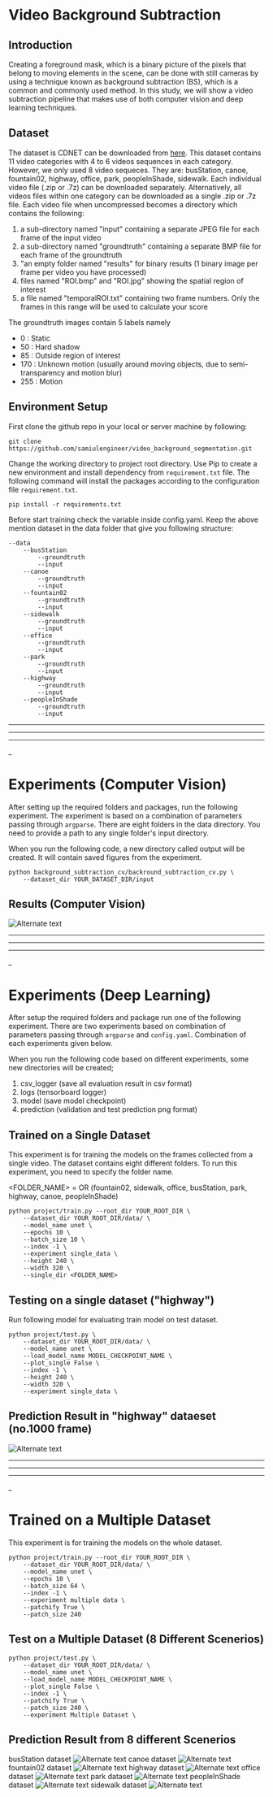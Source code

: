 # **Video Background Subtraction**

## **Introduction**

Creating a foreground mask, which is a binary picture of the pixels that belong to moving elements in the scene, can be done with still cameras by using a technique known as background subtraction (BS), which is a common and commonly used method. In this study, we will show a video subtraction pipeline that makes use of both computer vision and deep learning techniques.

## **Dataset**

The dataset is CDNET can be downloaded from [here](http://jacarini.dinf.usherbrooke.ca/dataset2014). This dataset contains 11 video categories with 4 to 6 videos sequences in each category. However, we only used 8 video sequeces. They are: busStation, canoe, fountain02, highway, office, park, peopleInShade, sidewalk. Each individual video file (.zip or .7z) can be downloaded separately. Alternatively, all videos files within one category can be downloaded as a single .zip or .7z file. Each video file when uncompressed becomes a directory which contains the following:

1. a sub-directory named "input" containing a separate JPEG file for each frame of the input video
2. a sub-directory named "groundtruth" containing a separate BMP file for each frame of the groundtruth
3. "an empty folder named "results" for binary results (1 binary image per frame per video you have processed)
4. files named "ROI.bmp" and "ROI.jpg" showing the spatial region of interest
5. a file named "temporalROI.txt" containing two frame numbers. Only the frames in this range will be used to calculate your score

The groundtruth images contain 5 labels namely

- 0 : Static
- 50 : Hard shadow
- 85 : Outside region of interest
- 170 : Unknown motion (usually around moving objects, due to semi-transparency and motion blur)
- 255 : Motion

## **Environment Setup**

First clone the github repo in your local or server machine by following:

```
git clone https://github.com/samiulengineer/video_background_segmentation.git
```

Change the working directory to project root directory. Use Pip to create a new environment and install dependency from `requirement.txt` file. The following command will install the packages according to the configuration file `requirement.txt`.

```
pip install -r requirements.txt
```

Before start training check the variable inside config.yaml. Keep the above mention dataset in the data folder that give you following structure:

```
--data
    --busStation
        --groundtruth
        --input
    --canoe
        --groundtruth
        --input
    --fountain02
        --groundtruth
        --input
    --sidewalk
        --groundtruth
        --input
    --office
        --groundtruth
        --input
    --park
        --groundtruth
        --input
    --highway
        --groundtruth
        --input
    --peopleInShade
        --groundtruth
        --input    
```

------
------
------
_


# **Experiments (Computer Vision)**

After setting up the required folders and packages, run the following experiment. The experiment is based on a combination of parameters passing through `argparse`. There are eight folders in the data directory. You need to provide a path to any single folder's input directory.

When you run the following code, a new directory called output will be created. It will contain saved figures from the experiment.

```
python background_subtraction_cv/backround_subtraction_cv.py \
    --dataset_dir YOUR_DATASET_DIR/input
```

## **Results (Computer Vision)**

![Alternate text](/readme/bg_subplot.jpg)


----
----
----
_

# **Experiments (Deep Learning)**

After setup the required folders and package run one of the following experiment. There are two experiments based on combination of parameters passing through `argparse` and `config.yaml`. Combination of each experiments given below.

When you run the following code based on different experiments, some new directories will be created;

1. csv_logger (save all evaluation result in csv format)
2. logs (tensorboard logger)
3. model (save model checkpoint)
4. prediction (validation and test prediction png format)

## **Trained on a Single Dataset**

This experiment is for training the models on the frames collected from a single video. The dataset contains eight different folders. To run this experiment, you need to specify the folder name.

<FOLDER_NAME> = OR (fountain02, sidewalk, office, busStation, park, highway, canoe, peopleInShade)

```
python project/train.py --root_dir YOUR_ROOT_DIR \
    --dataset_dir YOUR_ROOT_DIR/data/ \
    --model_name unet \
    --epochs 10 \
    --batch_size 10 \
    --index -1 \
    --experiment single_data \
    --height 240 \
    --width 320 \
    --single_dir <FOLDER_NAME>
```

## **Testing on a single dataset ("highway")**

Run following model for evaluating train model on test dataset.

```
python project/test.py \
    --dataset_dir YOUR_ROOT_DIR/data/ \
    --model_name unet \
    --load_model_name MODEL_CHECKPOINT_NAME \
    --plot_single False \
    --index -1 \
    --height 240 \
    --width 320 \
    --experiment single_data \
```

## **Prediction Result in "highway" dataeset (no.1000 frame)**

![Alternate text](/readme/1000frames.png)


--------------
--------------
--------------
_

# **Trained on a Multiple Dataset**

This experiment is for training the models on the whole dataset.

```
python project/train.py --root_dir YOUR_ROOT_DIR \
    --dataset_dir YOUR_ROOT_DIR/data/ \
    --model_name unet \
    --epochs 10 \
    --batch_size 64 \
    --index -1 \
    --experiment multiple data \     
    --patchify True \
    --patch_size 240 
```



## **Test on a Multiple Dataset (8 Different Scenerios)**

```
python project/test.py \
    --dataset_dir YOUR_ROOT_DIR/data/ \
    --model_name unet \
    --load_model_name MODEL_CHECKPOINT_NAME \
    --plot_single False \
    --index -1 \
    --patchify True \
    --patch_size 240 \
    --experiment Multiple Dataset \ 
```


## **Prediction Result from 8 different Scenerios**

busStation dataset
![Alternate text](/readme/busStation.jpg)
canoe dataset
![Alternate text](/readme/canoe.png)
fountain02 dataset
![Alternate text](/readme/fountain02.png)
highway dataset
![Alternate text](/readme/highway.jpg)
office dataset
![Alternate text](/readme/office.jpg)
park dataset
![Alternate text](/readme/park.png)
peopleInShade dataset
![Alternate text](/readme/peopleInShade.jpg)
sidewalk dataset
![Alternate text](/readme/sidewalk.jpg)
